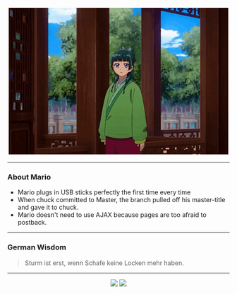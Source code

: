 <p align="center">
  <img src="assets/maomao.gif" />
</p>

---

### About Mario
- Mario plugs in USB sticks perfectly the first time every time
- When chuck committed to Master, the branch pulled off his master-title and gave it to chuck.
- Mario doesn't need to use AJAX because pages are too afraid to postback.

---

### German Wisdom
> Sturm ist erst, wenn Schafe keine Locken mehr haben.

---

<p align="center">
  <a>
    <img height="180em" src="https://github-readme-stats-eight-theta.vercel.app/api?username=Torfkopp&show_icons=true&theme=dark&include_all_commits=true&count_private=true"/>
  </a>
  <a href="https://github.com/Torfkopp?tab=repositories">
    <img height="180em" src="https://github-readme-stats-eight-theta.vercel.app/api/top-langs/?username=torfkopp&layout=compact&theme=dark&langs_count=8&hide=java"/>
  </a>
</p>
